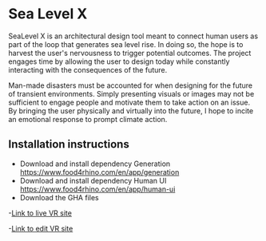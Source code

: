 # Sea Level X

SeaLevel X is an architectural design tool meant to connect human users as part of the loop that generates sea level rise. In doing so, the hope is to harvest the user's nervousness to trigger potential outcomes. The project engages time by allowing the user to design today while constantly interacting with the consequences of the future.
	
Man-made disasters must be accounted for when designing for the future of transient environments. Simply presenting visuals or images may not be sufficient to engage people and motivate them to take action on an issue. By bringing the user physically and virtually into the future, I hope to incite an emotional response to prompt climate action.

## Installation instructions

- Download and install dependency Generation https://www.food4rhino.com/en/app/generation
- Download and install dependency Human UI https://www.food4rhino.com/en/app/human-ui
- Download the GHA files


-[Link to live VR site](https://sea-level-x-vr.glitch.me/)

-[Link to edit VR site](https://glitch.com/edit/#!/sea-level-x-vr)
